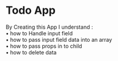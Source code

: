 # Todo App

By Creating this App I understand : <br>
• how to Handle input field <br>
• how to pass input field data into an array  <br>
• how to pass props in to child  <br>
• how to delete data  <br>

